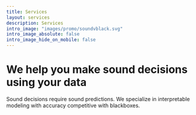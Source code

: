 ```yaml
---
title: Services
layout: services
description: Services
intro_image: "images/promo/soundvblack.svg"
intro_image_absolute: false
intro_image_hide_on_mobile: false
---
```


# We help you make sound decisions using your data

Sound decisions require sound predictions. We specialize in interpretable modeling with accuracy competitive with blackboxes.

